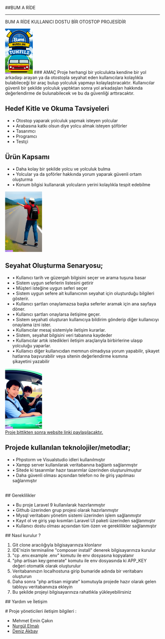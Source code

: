 ##BUM A RİDE

------------

BUM A RİDE KULLANICI DOSTU BİR OTOSTOP PROJESİDİR        

<img src="public/images/otostop3.jpg" width="90" heigt="90"> 
### AMAÇ 
Proje herhangi bir yolculukta kendine bir yol arkadaşı arayan ya da otostopla seyahat eden kullanıcılara kolaylıkla bulabileceği bir araç bulup yolculuk yapmayı kolaylaştıracaktır. Kullanıcılar güvenli bir şekilde yolculuk yaptıktan sonra yol arkadaşları hakkında değerlendirme de bulunabilecek ve bu da güvenliği arttıracaktır.

## Hedef Kitle ve Okuma Tavsiyeleri
<p>
 <ul>
 <li> •	Otostop yaparak yolculuk yapmak isteyen yolcular </li>
 <li> •	Arabasına katkı olsun diye yolcu almak isteyen şöförler </li>
 <li> •	Tasarımcı </li>
 <li> •	Programcı </li>
 <li> •	Testçi </li>
 </ul>

</p>

## Ürün Kapsamı
<p>
  <ul>
  <li> •	Daha kolay bir şekilde yolcu ve yolculuk bulma </li>
  <li> •	Yolcular ya da şoförler hakkında yorum yaparak güvenli ortam oluşturma </li>
  <li> •	Konum bilgisi kullanarak yolcuların yerini kolaylıkla tespit edebilme </li>
  </ul>
</p>
   



<img src="public/images/otostop.jpg" width="120" heigt="120">
      
## Seyahat Oluşturma Senaryosu;
 <p>
 <ul>
<li> •	Kullanıcı tarih ve güzergah bilgisini seçer ve arama tuşuna basar </li>
<li> •	Sistem uygun seferlerin listesini getirir </li>
<li> •	Müşteri isteğine uygun seferi seçer </li>
<li> •	Sistem uygun sefere ait kullanıcının seyahat için oluşturduğu bilgileri gösterir. </li>
<li> •	Kullanıcı şartları onaylamazsa başka seferler aramak için ana sayfaya döner. </li>
<li> •	Kullanıcı şartları onaylarsa iletişime geçer.</li>
<li> •	Sistem seyahati oluşturan kullanıcıya bildirim gönderip diğer kullanıcıyı onaylama izni ister. </li>
<li> •	Kullanıcılar mesaj sistemiyle iletişim kurarlar. </li>
<li> •	Sistem, seyahat bilgisini veri tabanına kaydeder </li>
<li> •	Kullanıcılar artık istedikleri iletişim araçlarıyla birbirlerine ulaşıp yolculuğu yaparlar. </li>
<li> •	Kullanıcı diğer kullanıcıdan memnun olmadıysa yorum yapabilir, şikayet hatlarına başvurabilir veya sitenin değerlendirme kısmına şikayetini yazabilir</li>
 </ul>
</p>

 <img src="public/images/otostop2.jpg" width="120" heigt="120"> <br>
 <a href=""> Proje bittikten sonra website linki paylaşılacaktır. </a> <br>
 
 ## Projede kullanılan teknolojiler/metodlar;
 <p>
 <ul>
<li> •	Phpstorm ve Visualstudio idleri kullanılmıştır </li>
<li> •	Xampp server kullanılarak veritabanına bağlantı sağlanmıştır </li>
<li> •	Sitede ki tasarımlar hazır tasarımlar üzerinden oluşturulmuştur </li>
<li> • Daha güvenli olması açısından telefon no ile giriş yapılması sağlanmıştır </li>
</ul>
</p> <br>
## Gereklilikler
 <p>
 <ul>
<li> •	Bu proje Laravel 9 kullanılarak hazırlanmıştır </li>
<li> •	Github üzerinden grup projesi olarak hazırlanmıştır </li>
<li> •	Mysql veritabanı yönetim sistemi üzerinden işlem sağlanmıştır </li>
<li> •  Kayıt ol ve giriş yap kısımları Laravel UI paketi üzerinden sağlanmıştır </li>
<li> •  Kullanıcı dostu olması açısından tüm özen ve gereklilikler sağlanmıştır </li>
</ul>
</p> 
## Nasıl kurulur ?     
 <p>
 <ol>
<li> Git clone aracılığıyla bilgisayarınıza klonlanır </li>
<li> IDE'nizin terminaline "composer install" denerek bilgisayarınıza kurulur </li>
<li> "cp .env.example .env" komutu ile env dosyasına kopyalanır </li>
<li> "php artisan key:generate" komutu ile env dosyasında ki APP_KEY değeri otomatik olarak oluşturulur </li>
<li> Veritabanınızın localhostuna girip bumaride adında bir veritabanı oluşturun </li>
<li> Daha sonra "php artisan migrate" komutuyla projede hazır olarak gelen tabloyu veritabanınıza ekleyin </li>
<li> Bu şekilde projeyi bilgisayarınıza rahatlıkla yükleyebilirsiniz </li>
</ol>
</p> 
## Yardım ve İletişim
<p>
# Proje yöneticileri iletişim bilgileri : <br>
<ul>
<li> Mehmet Emin Çakın <a href="mailto:210290060@firat.edu.tr" 210290060@firat.edu.tr </a> </li>
<li> Nurgül Elmalı <a href="mailto:200290061@firat.edu.tr" 200290061@firat.edu.tr </a> </li>
<li> Deniz Akbay <a href="mailto:210290054@firat.edu.tr" 200290054@firat.edu.tr </a> </li>
</ul>
</p>
    
    
  
 


      


